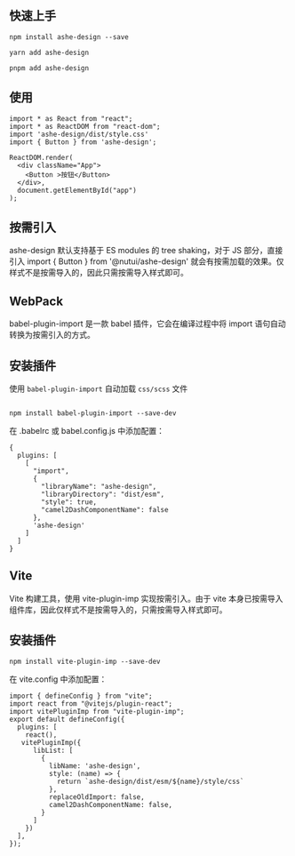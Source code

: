 ## 快速上手


```tsx !!
npm install ashe-design --save

yarn add ashe-design

pnpm add ashe-design

```


## 使用


```tsx
import * as React from "react";
import * as ReactDOM from "react-dom";
import 'ashe-design/dist/style.css'
import { Button } from 'ashe-design';

ReactDOM.render(
  <div className="App">
    <Button >按钮</Button>
  </div>,
  document.getElementById("app")
);

```


## 按需引入

ashe-design 默认支持基于 ES modules 的 tree shaking，对于 JS 部分，直接引入 import { Button } from '@nutui/ashe-design' 就会有按需加载的效果。仅样式不是按需导入的，因此只需按需导入样式即可。

## WebPack
babel-plugin-import 是一款 babel 插件，它会在编译过程中将 import 语句自动转换为按需引入的方式。

## 安装插件

使用 `babel-plugin-import` 自动加载 `css/scss` 文件

```tsx !!

npm install babel-plugin-import --save-dev

``` 
在 .babelrc 或 babel.config.js 中添加配置：
```tsx
{
  plugins: [
    [
      "import",
      {
        "libraryName": "ashe-design",
        "libraryDirectory": "dist/esm",
        "style": true,
        "camel2DashComponentName": false
      },
      'ashe-design'
    ]
  ]
}
```


## Vite 

Vite 构建工具，使用 vite-plugin-imp 实现按需引入。由于 vite 本身已按需导入组件库，因此仅样式不是按需导入的，只需按需导入样式即可。

## 安装插件
```tsx !!
npm install vite-plugin-imp --save-dev
```

在 vite.config 中添加配置：
```tsx
import { defineConfig } from "vite";
import react from "@vitejs/plugin-react";
import vitePluginImp from "vite-plugin-imp";
export default defineConfig({
  plugins: [
    react(),
   vitePluginImp({
      libList: [
        {
          libName: 'ashe-design',
          style: (name) => {
            return `ashe-design/dist/esm/${name}/style/css`
          },
          replaceOldImport: false,
          camel2DashComponentName: false,
        }
      ]
    })
  ],
});

```